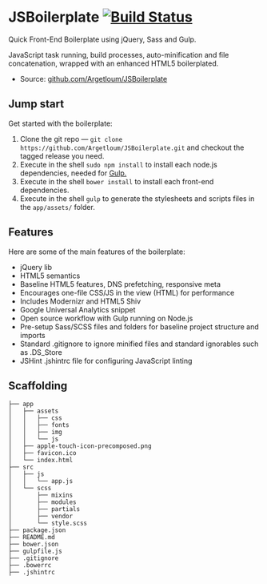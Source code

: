 # JSBoilerplate [![Build Status](https://travis-ci.org/Argetloum/JSBoilerplate.png)](https://travis-ci.org/Argetloum/JSBoilerplate)

Quick Front-End Boilerplate using jQuery, Sass and Gulp.

JavaScript task running, build processes, auto-minification and file concatenation, wrapped with an enhanced HTML5 boilerplated.

* Source: [github.com/Argetloum/JSBoilerplate](https://github.com/Argetloum/JSBoilerplate)


## Jump start

Get started with the boilerplate:

1. Clone the git repo — `git clone https://github.com/Argetloum/JSBoilerplate.git` and checkout the tagged release you need.
2. Execute in the shell `sudo npm install` to install each node.js dependencies, needed for [Gulp.](http://gulpjs.com/)
3. Execute in the shell `bower install` to install each front-end dependencies.
4. Execute in the shell `gulp` to generate the stylesheets and scripts files in the `app/assets/` folder.

## Features

Here are some of the main features of the boilerplate:

* jQuery lib
* HTML5 semantics
* Baseline HTML5 features, DNS prefetching, responsive meta
* Encourages one-file CSS/JS in the view (HTML) for performance
* Includes Modernizr and HTML5 Shiv
* Google Universal Analytics snippet
* Open source workflow with Gulp running on Node.js
* Pre-setup Sass/SCSS files and folders for baseline project structure and imports
* Standard .gitignore to ignore minified files and standard ignorables such as .DS_Store
* JSHint .jshintrc file for configuring JavaScript linting

## Scaffolding

````
├── app
│   ├── assets
│   │   ├── css
│   │   ├── fonts
│   │   ├── img
│   │   └── js
│   ├── apple-touch-icon-precomposed.png
│   ├── favicon.ico
│   └── index.html
├── src
│   ├── js
│   │   └── app.js
│   └── scss
│       ├── mixins
│       ├── modules
│       ├── partials
│       ├── vendor
│       └── style.scss
├── package.json
├── README.md
├── bower.json
├── gulpfile.js
├── .gitignore
├── .bowerrc
├── .jshintrc
````
